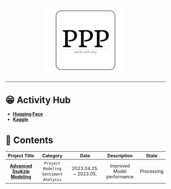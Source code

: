 <div align="center" >
    <img width="50%" src="https://github.com/PPP-Group/.github/blob/main/profile/PPP%20group%20logo.png"/>
</div>

---
# 😁 Activity Hub
- [**Hugging Face**](https://huggingface.co/Ash-Hun)
- [**Kaggle**](https://www.kaggle.com/jh9892)
# 📃 Contents

| Project Title | Category | Date | Description | State |
| :--------: | :-------: |:-------: | :-------------------------: | :------: |
| [**Advanced Ssukzip Modeling**](https://github.com/PPP-Group/SsukZip-Model) | `Project` `Modeling` `Sentiment Analysis` | 2023.04.25. ~ 2023.05. | Improved Model performance | Processing |
